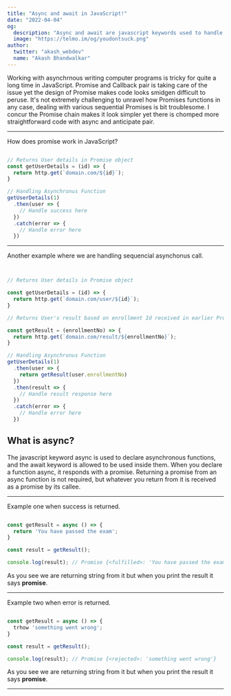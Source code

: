```yaml
---
title: "Async and await in JavaScript!"
date: "2022-04-04"
og:
  description: "Async and await are javascript keywords used to handle asynchronus programming."
  image: "https://telmo.im/og/youdontsuck.png"
author:
  twitter: "akash_webdev"
  name: "Akash Bhandwalkar"
---
```


Working with asynchrnous writing computer programs is tricky for quite a long time in JavaScript. Promise and Callback pair is taking care of the issue yet the design of Promise makes code looks smidgen difficult to peruse. It's not extremely challenging to unravel how Promises functions in any case, dealing with various sequential Promises is bit troublesome. I concur the Promise chain makes it look simpler yet there is chomped more straightforward code with async and anticipate pair.


---

How does promise work in JavaScript?
```js

// Returns User details in Promise object
const getUserDetails = (id) => {
  return http.get(`domain.com/${id}`);
}

// Handling Asynchronus Function
getUserDetails(1)
  .then(user => {
    // Handle success here
  })
  .catch(error => {
    // Handle error here
  })


```

---

Another example where we are handling sequencial asynchonus call.


```js


// Returns User details in Promise object

const getUserDetails = (id) => {
  return http.get(`domain.com/user/${id}`);
}

// Returns User's result based on enrollment Id received in earlier Promise object

const getResult = (enrollmentNo) => {
  return http.get(`domain.com/result/${enrollmentNo}`);
}

// Handling Asynchronus Function
getUserDetails(1)
  .then(user => {
    return getResult(user.enrollmentNo)
  })
  .then(result => {
    // Handle result response here
  })
  .catch(error => {
    // Handle error here
  })

```

## What is async?

The javascript keyword async is used to declare asynchronous functions, and the await keyword is allowed to be used inside them. When you declare a function async, it responds with a promise. Returning a promise from an async function is not required, but whatever you return from it is received as a promise by its callee.

---

Example one when success is returned.

```js

const getResult = async () => {
  return 'You have passed the exam';
}

const result = getResult();

console.log(result); // Promise {<fulfilled>: 'You have passed the exam'}

```

As you see we are returning string from it but when you print the result it says **promise**.

---

Example two when error is returned.

```js

const getResult = async () => {
  trhow 'something went wrong';
}

const result = getResult();

console.log(result); // Promise {<rejected>: 'something went wrong'}

```

As you see we are returning string from it but when you print the result it says **promise**.

---